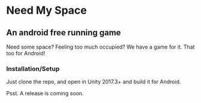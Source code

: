 # Need My Space

## An android free running game

Need some space? Feeling too much occupied? We have a game for it. That too for Android!

### Installation/Setup

Just clone the repo, and open in Unity 2017.3+ and build it for Android.

Psst. A release is coming soon.
